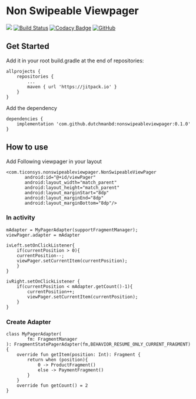 # Non Swipeable Viewpager
[![](https://jitpack.io/v/dutchmanbd/nonswipeableviewpager.svg)](https://jitpack.io/#dutchmanbd/nonswipeableviewpager)
[![Build Status](https://travis-ci.org/dutchmanbd/nonswipeableviewpager.svg?branch=master)](https://travis-ci.org/dutchmanbd/nonswipeableviewpager)
[![Codacy Badge](https://api.codacy.com/project/badge/Grade/b0e3951a3a684f379e62ede2102c67dd)](https://www.codacy.com/manual/dutchmanbd/nonswipeableviewpager?utm_source=github.com&amp;utm_medium=referral&amp;utm_content=dutchmanbd/nonswipeableviewpager&amp;utm_campaign=Badge_Grade)
[![GitHub](https://img.shields.io/github/license/dutchmanbd/nonswipeableviewpager)](https://github.com/dutchmanbd/nonswipeableviewpager/blob/master/LICENSE)

## Get Started

Add it in your root build.gradle at the end of repositories:

```
allprojects {
	repositories {
		...
		maven { url 'https://jitpack.io' }
	}
}
```
 Add the dependency

``` 
dependencies {
	implementation 'com.github.dutchmanbd:nonswipeableviewpager:0.1.0'
}
```

## How to use

Add Following viewpager in your layout
 ```
 <com.ticonsys.nonswipeableviewpager.NonSwipeableViewPager
        android:id="@+id/viewPager"
        android:layout_width="match_parent"
        android:layout_height="match_parent"
        android:layout_marginStart="8dp"
        android:layout_marginEnd="8dp"
        android:layout_marginBottom="8dp"/>
```

### In activity

```
mAdapter = MyPagerAdapter(supportFragmentManager);
viewPager.adapter = mAdapter

ivLeft.setOnClickListener{
	if(currentPosition > 0){
	currentPosition--;
	viewPager.setCurrentItem(currentPosition);
	}
}

ivRight.setOnClickListener {
	if(currentPosition < mAdapter.getCount()-1){
	    currentPosition++;
	    viewPager.setCurrentItem(currentPosition);
	}
}

```

### Create Adapter

```
class MyPagerAdapter(
        fm: FragmentManager
): FragmentStatePagerAdapter(fm,BEHAVIOR_RESUME_ONLY_CURRENT_FRAGMENT) {
    override fun getItem(position: Int): Fragment {
        return when (position){
            0 -> ProductFragment()
            else -> PaymentFragment()
        }
    }
    override fun getCount() = 2
}
```

